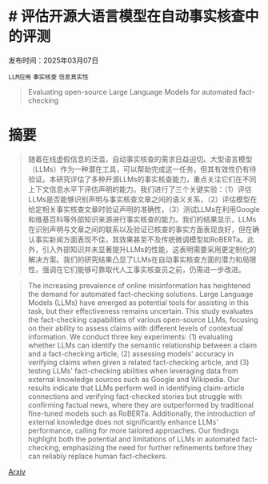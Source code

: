 # # 评估开源大语言模型在自动事实核查中的评测

发布时间：2025年03月07日

`LLM应用` `事实核查` `信息真实性`

> Evaluating open-source Large Language Models for automated fact-checking

# 摘要

> 随着在线虚假信息的泛滥，自动事实核查的需求日益迫切。大型语言模型（LLMs）作为一种潜在工具，可以帮助完成这一任务，但其有效性仍有待验证。本研究评估了多种开源LLMs的事实核查能力，重点关注它们在不同上下文信息水平下评估声明的能力。我们进行了三个关键实验：（1）评估LLMs是否能够识别声明与事实核查文章之间的语义关系，（2）评估模型在给定相关事实核查文章时验证声明的准确性，（3）测试LLMs在利用Google和维基百科等外部知识来源进行事实核查的能力。我们的结果显示，LLMs在识别声明与文章之间的联系以及验证已核查的事实方面表现良好，但在确认事实新闻方面表现不佳，其效果甚至不及传统微调模型如RoBERTa。此外，引入外部知识并未显著提升LLMs的性能，这表明需要采用更定制化的解决方案。我们的研究结果凸显了LLMs在自动事实核查方面的潜力和局限性，强调在它们能够可靠取代人工事实核查员之前，仍需进一步改进。

> The increasing prevalence of online misinformation has heightened the demand for automated fact-checking solutions. Large Language Models (LLMs) have emerged as potential tools for assisting in this task, but their effectiveness remains uncertain. This study evaluates the fact-checking capabilities of various open-source LLMs, focusing on their ability to assess claims with different levels of contextual information. We conduct three key experiments: (1) evaluating whether LLMs can identify the semantic relationship between a claim and a fact-checking article, (2) assessing models' accuracy in verifying claims when given a related fact-checking article, and (3) testing LLMs' fact-checking abilities when leveraging data from external knowledge sources such as Google and Wikipedia. Our results indicate that LLMs perform well in identifying claim-article connections and verifying fact-checked stories but struggle with confirming factual news, where they are outperformed by traditional fine-tuned models such as RoBERTa. Additionally, the introduction of external knowledge does not significantly enhance LLMs' performance, calling for more tailored approaches. Our findings highlight both the potential and limitations of LLMs in automated fact-checking, emphasizing the need for further refinements before they can reliably replace human fact-checkers.

[Arxiv](https://arxiv.org/abs/2503.05565)